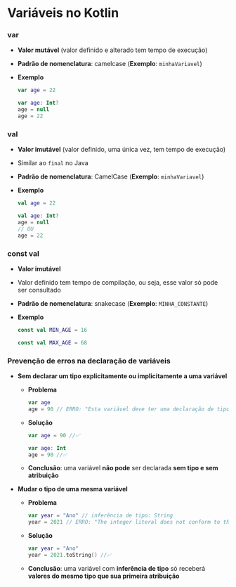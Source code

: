 # Variáveis no Kotlin

### var

* **Valor mutável** (valor definido e alterado tem tempo de execução)

* **Padrão de nomenclatura**: camelcase (**Exemplo**: `minhaVariavel`)

* **Exemplo**

  ```kotlin
  var age = 22
  ```

  ```kotlin
  var age: Int?
  age = null
  age = 22
  ```

### val

* **Valor imutável** (valor definido, uma única vez, tem tempo de execução)

* Similar ao `final` no Java

* **Padrão de nomenclatura**: CamelCase (**Exemplo**: `minhaVariavel`)

* **Exemplo**

  ```kotlin
  val age = 22
  ```

  ```kotlin
  val age: Int?
  age = null
  // OU 
  age = 22
  ```

### const val

* **Valor imutável**

* Valor definido tem tempo de compilação, ou seja, esse valor só pode ser consultado

* **Padrão de nomenclatura**: snakecase (**Exemplo**: `MINHA_CONSTANTE`)

* **Exemplo**

  ```kotlin
  const val MIN_AGE = 16
  ```

  ```kotlin
  const val MAX_AGE = 68
  ```

### Prevenção de erros na declaração de variáveis

* **Sem declarar um tipo explicitamente ou implicitamente a uma variável**

  * **Problema**

    ```kotlin
    var age
    age = 90 // ERRO: "Esta variável deve ter uma declaração de tipo ou ser inicializada"
    ```

  * **Solução**

    ```kotlin
    var age = 90 //✅
    ```

    ```kotlin
    var age: Int
    age = 90 //✅
    ```

  * **Conclusão**: uma variável **não pode** ser declarada **sem tipo e sem atribuição**

* **Mudar o tipo de uma mesma variável**

  * **Problema**

    ```kotlin
    var year = "Ano" // inferência de tipo: String
    year = 2021 // ERRO: "The integer literal does not conform to the expected type String"
    ```

  * **Solução**

    ```kotlin
    var year = "Ano"
    year = 2021.toString() //✅
    ```

  * **Conclusão**: uma variável com **inferência de tipo** só receberá **valores do mesmo tipo que sua primeira atribuição**
